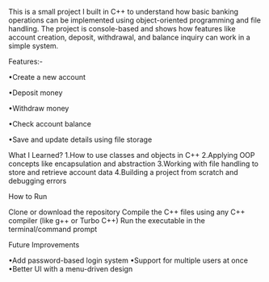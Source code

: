 This is a small project I built in C++ to understand how basic banking operations can be implemented using object-oriented programming and file handling.
The project is console-based and shows how features like account creation, deposit, withdrawal, and balance inquiry can work in a simple system.

Features:-

•Create a new account

•Deposit money

•Withdraw money

•Check account balance

•Save and update details using file storage

What I Learned?
1.How to use classes and objects in C++
2.Applying OOP concepts like encapsulation and abstraction
3.Working with file handling to store and retrieve account data
4.Building a project from scratch and debugging errors

How to Run

Clone or download the repository
Compile the C++ files using any C++ compiler (like g++ or Turbo C++)
Run the executable in the terminal/command prompt



Future Improvements

•Add password-based login system
•Support for multiple users at once
•Better UI with a menu-driven design
